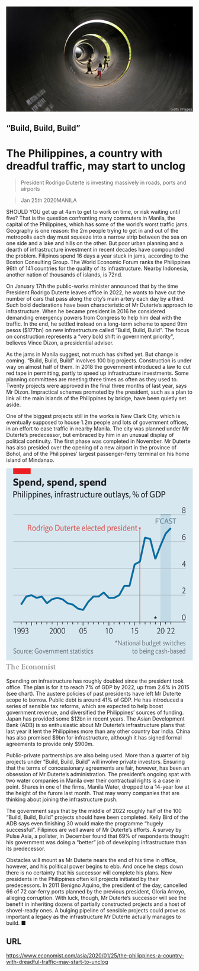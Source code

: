 ![](./images/20200125_ASP001_0.jpg)

## “Build, Build, Build”

# The Philippines, a country with dreadful traffic, may start to unclog

> President Rodrigo Duterte is investing massively in roads, ports and airports

> Jan 25th 2020MANILA

SHOULD YOU get up at 4am to get to work on time, or risk waiting until five? That is the question confronting many commuters in Manila, the capital of the Philippines, which has some of the world’s worst traffic jams. Geography is one reason: the 2m people trying to get in and out of the metropolis each day must squeeze into a narrow strip between the sea on one side and a lake and hills on the other. But poor urban planning and a dearth of infrastructure investment in recent decades have compounded the problem. Filipinos spend 16 days a year stuck in jams, according to the Boston Consulting Group. The World Economic Forum ranks the Philippines 96th of 141 countries for the quality of its infrastructure. Nearby Indonesia, another nation of thousands of islands, is 72nd.

On January 17th the public-works minister announced that by the time President Rodrigo Duterte leaves office in 2022, he wants to have cut the number of cars that pass along the city’s main artery each day by a third. Such bold declarations have been characteristic of Mr Duterte’s approach to infrastructure. When he became president in 2016 he considered demanding emergency powers from Congress to help him deal with the traffic. In the end, he settled instead on a long-term scheme to spend 9trn pesos ($177bn) on new infrastructure called “Build, Build, Build”. The focus on construction represents a “very bold shift in government priority”, believes Vince Dizon, a presidential adviser.

As the jams in Manila suggest, not much has shifted yet. But change is coming. “Build, Build, Build” involves 100 big projects. Construction is under way on almost half of them. In 2018 the government introduced a law to cut red tape in permitting, partly to speed up infrastructure investments. Some planning committees are meeting three times as often as they used to. Twenty projects were approved in the final three months of last year, says Mr Dizon. Impractical schemes promoted by the president, such as a plan to link all the main islands of the Philippines by bridge, have been quietly set aside.

One of the biggest projects still in the works is New Clark City, which is eventually supposed to house 1.2m people and lots of government offices, in an effort to ease traffic in nearby Manila. The city was planned under Mr Duterte’s predecessor, but embraced by him in an unusual display of political continuity. The first phase was completed in November. Mr Duterte has also presided over the opening of a new airport in the province of Bohol, and of the Philippines’ largest passenger-ferry terminal on his home island of Mindanao.



![](./images/20200125_ASC357.png)

Spending on infrastructure has roughly doubled since the president took office. The plan is for it to reach 7% of GDP by 2022, up from 2.6% in 2015 (see chart). The austere policies of past presidents have left Mr Duterte scope to borrow. Public debt is around 41% of GDP. He has introduced a series of sensible tax reforms, which are expected to help boost government revenue, and diversified the Philippines’ sources of funding. Japan has provided some $12bn in recent years. The Asian Development Bank (ADB) is so enthusiastic about Mr Duterte’s infrastructure plans that last year it lent the Philippines more than any other country bar India. China has also promised $9bn for infrastructure, although it has signed formal agreements to provide only $900m.

Public-private partnerships are also being used. More than a quarter of big projects under “Build, Build, Build” will involve private investors. Ensuring that the terms of concessionary agreements are fair, however, has been an obsession of Mr Duterte’s administration. The president’s ongoing spat with two water companies in Manila over their contractual rights is a case in point. Shares in one of the firms, Manila Water, dropped to a 14-year low at the height of the furore last month. That may worry companies that are thinking about joining the infrastructure push.

The government says that by the middle of 2022 roughly half of the 100 “Build, Build, Build” projects should have been completed. Kelly Bird of the ADB says even finishing 30 would make the programme “hugely successful”. Filipinos are well aware of Mr Duterte’s efforts. A survey by Pulse Asia, a pollster, in December found that 69% of respondents thought his government was doing a “better” job of developing infrastructure than its predecessor.

Obstacles will mount as Mr Duterte nears the end of his time in office, however, and his political power begins to ebb. And once he steps down there is no certainty that his successor will complete his plans. New presidents in the Philippines often kill projects initiated by their predecessors. In 2011 Benigno Aquino, the president of the day, cancelled 66 of 72 car-ferry ports planned by the previous president, Gloria Arroyo, alleging corruption. With luck, though, Mr Duterte’s successor will see the benefit in inheriting dozens of partially constructed projects and a host of shovel-ready ones. A bulging pipeline of sensible projects could prove as important a legacy as the infrastructure Mr Duterte actually manages to build. ■

## URL

https://www.economist.com/asia/2020/01/25/the-philippines-a-country-with-dreadful-traffic-may-start-to-unclog
